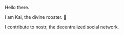 Hello there.

I am Kai, the divine rooster. 🐓

I contribute to nostr, the decentralized social network.
